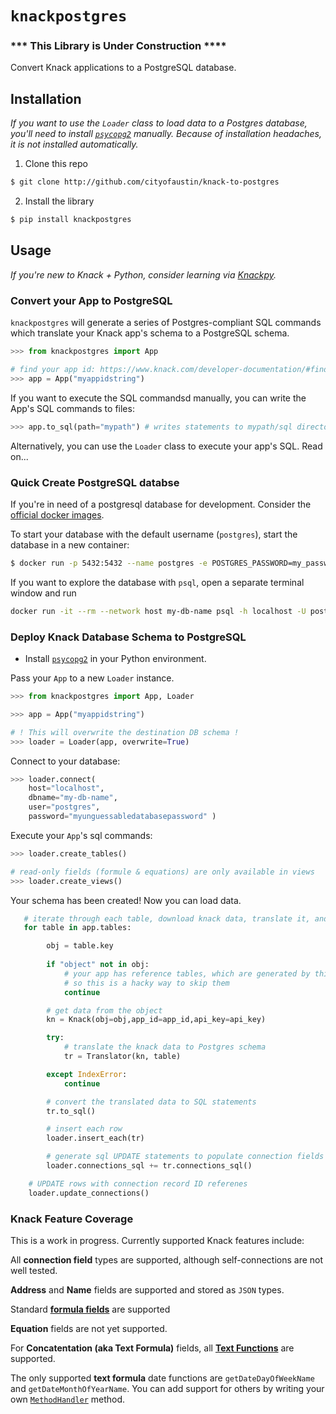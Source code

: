 # `knackpostgres`

### *** This Library is Under Construction ****

Convert Knack applications to a PostgreSQL database.

## Installation

*If you want to use the `Loader` class to load data to a Postgres database, you'll need to install [`psycopg2`](https://pypi.org/project/psycopg2/) manually. Because of installation headaches, it is not installed automatically.*

1. Clone this repo

```bash
$ git clone http://github.com/cityofaustin/knack-to-postgres
```

2. Install the library

```bash
$ pip install knackpostgres
```

## Usage

*If you're new to Knack + Python, consider learning via [Knackpy](https://github.com/cityofaustin/knackpy).*

### Convert your App to PostgreSQL

`knackpostgres` will generate a series of Postgres-compliant SQL commands which translate your Knack app's schema to a PostgreSQL schema. 

```python
>>> from knackpostgres import App

# find your app id: https://www.knack.com/developer-documentation/#find-your-api-key-amp-application-id
>>> app = App("myappidstring")
```

If you want to execute the SQL commandsd manually, you can write the App's SQL commands to files:

```python
>>> app.to_sql(path="mypath") # writes statements to mypath/sql directory
```

Alternatively, you can use the `Loader` class to execute your app's SQL. Read on...

### Quick Create PostgreSQL databse

If you're in need of a postgresql database for development. Consider the [official docker images](https://hub.docker.com/_/postgres).

To start your database with the default username (`postgres`), start the database in a new container:

```bash
$ docker run -p 5432:5432 --name postgres -e POSTGRES_PASSWORD=my_password -d my-db-name
```

If you want to explore the database with `psql`, open a separate terminal window and run

```bash
docker run -it --rm --network host my-db-name psql -h localhost -U postgres
```

### Deploy Knack Database Schema to PostgreSQL

* Install [`psycopg2`](https://pypi.org/project/psycopg2/) in your Python environment.

Pass your `App` to a new `Loader` instance.

```python
>>> from knackpostgres import App, Loader

>>> app = App("myappidstring")

# ! This will overwrite the destination DB schema !
>>> loader = Loader(app, overwrite=True)
```

Connect to your database:

```python
>>> loader.connect(
    host="localhost",
    dbname="my-db-name",
    user="postgres",
    password="myunguessabledatabasepassword" )
```

Execute your `App`'s sql commands:

```python
>>> loader.create_tables()

# read-only fields (formule & equations) are only available in views
>>> loader.create_views()

```

Your schema has been created! Now you can load data.

```python
   # iterate through each table, download knack data, translate it, and load it
   for table in app.tables:

        obj = table.key
        
        if "object" not in obj:
            # your app has reference tables, which are generated by this library
            # so this is a hacky way to skip them
            continue

        # get data from the object
        kn = Knack(obj=obj,app_id=app_id,api_key=api_key)

        try:
            # translate the knack data to Postgres schema
            tr = Translator(kn, table)

        except IndexError:
            continue

        # convert the translated data to SQL statements
        tr.to_sql()

        # insert each row
        loader.insert_each(tr)

        # generate sql UPDATE statements to populate connection fields
        loader.connections_sql += tr.connections_sql()

    # UPDATE rows with connection record ID referenes
    loader.update_connections()
```

### Knack Feature Coverage

This is a work in progress. Currently supported Knack features include:

All **connection field** types are supported, although self-connections are not well tested.

**Address** and **Name** fields are supported and stored as `JSON` types.

Standard **[formula fields](https://support.knack.com/hc/en-us/articles/226583008-Formulas)** are supported

**Equation** fields are not yet supported.

For **Concatentation (aka Text Formula)** fields, all **[Text Functions](https://support.knack.com/hc/en-us/articles/115005002328-Text-Formula-Functions)** are supported.

The only supported **text formula** date functions are `getDateDayOfWeekName` and `getDateMonthOfYearName`. You can add support for others by writing your own [`MethodHandler`](https://github.com/cityofaustin/knackpostgres/blob/master/knackpostgres/method_handler.py) method.